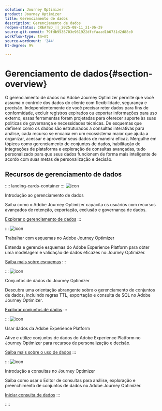 ```yaml
---
solution: Journey Optimizer
product: Journey Optimizer
title: Gerenciamento de dados
description: Gerenciamento de dados
redpen-status: CREATED_||_2025-08-11_21-06-39
source-git-commit: 79fdb9535703e961922dfcfaaad1b6731d2d88c0
workflow-type: tm+mt
source-wordcount: '244'
ht-degree: 9%

---
```



# Gerenciamento de dados{#section-overview}

O gerenciamento de dados no Adobe Journey Optimizer permite que você assuma o controle dos dados do cliente com flexibilidade, segurança e precisão. Independentemente de você precisar reter dados para fins de conformidade, excluir registros expirados ou exportar informações para uso externo, essas ferramentas foram projetadas para oferecer suporte às suas políticas de governança e necessidades técnicas. De esquemas que definem como os dados são estruturados a consultas interativas para análise, cada recurso se encaixa em um ecossistema maior que ajuda a organizar, acessar e aproveitar seus dados de maneira eficaz. Mergulhe em tópicos como gerenciamento de conjuntos de dados, habilitação de integrações de plataforma e exploração de consultas avançadas, tudo personalizado para que seus dados funcionem de forma mais inteligente de acordo com suas metas de personalização e decisão.

## Recursos de gerenciamento de dados

:::: landing-cards-container
:::
![icon](https://cdn.experienceleague.adobe.com/icons/book.svg?lang=pt-BR)

Introdução ao gerenciamento de dados

Saiba como o Adobe Journey Optimizer capacita os usuários com recursos avançados de retenção, exportação, exclusão e governança de dados.

[Explorar o gerenciamento de dados](../using/data/gs-data.md)
:::

:::
![icon](https://cdn.experienceleague.adobe.com/icons/puzzle-piece.svg?lang=pt-BR)

Trabalhar com esquemas no Adobe Journey Optimizer

Entenda e gerencie esquemas do Adobe Experience Platform para obter uma modelagem e validação de dados eficazes no Journey Optimizer.

[Saiba mais sobre esquemas](../using/data/get-started-schemas.md)
:::

:::
![icon](https://cdn.experienceleague.adobe.com/icons/database.svg?lang=pt-BR)

Conjuntos de dados do Journey Optimizer

Descubra uma orientação abrangente sobre o gerenciamento de conjuntos de dados, incluindo regras TTL, exportação e consulta de SQL no Adobe Journey Optimizer.

[Explorar conjuntos de dados](datasets-landing-page.md)
:::

:::
![icon](https://cdn.experienceleague.adobe.com/icons/bullseye.svg?lang=pt-BR)

Usar dados da Adobe Experience Platform

Ative e utilize conjuntos de dados do Adobe Experience Platform no Journey Optimizer para recursos de personalização e decisão.

[Saiba mais sobre o uso de dados](../using/data/lookup-aep-data.md)
:::

:::
![icon](https://cdn.experienceleague.adobe.com/icons/chart-line.svg?lang=pt-BR)

Introdução a consultas no Journey Optimizer

Saiba como usar o Editor de consultas para análise, exploração e preenchimento de conjuntos de dados no Adobe Journey Optimizer.

[Iniciar consulta de dados](../using/data/get-started-queries.md)
:::

::::
